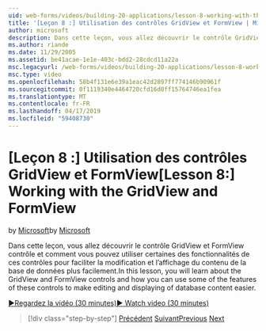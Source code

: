 ```yaml
---
uid: web-forms/videos/building-20-applications/lesson-8-working-with-the-gridview-and-formview
title: '[Leçon 8 :] Utilisation des contrôles GridView et FormView | Microsoft Docs'
author: microsoft
description: Dans cette leçon, vous allez découvrir le contrôle GridView et FormView contrôle et comment vous pouvez utiliser certaines des fonctionnalités de ces contrôles pour faciliter la modification et affichage de...
ms.author: riande
ms.date: 11/29/2005
ms.assetid: be41acae-1e1e-403c-bdd2-28cdcd11a22a
msc.legacyurl: /web-forms/videos/building-20-applications/lesson-8-working-with-the-gridview-and-formview
msc.type: video
ms.openlocfilehash: 58b4f131e6e39a1eac42d2897ff774146b90961f
ms.sourcegitcommit: 0f1119340e4464720cfd16d0ff15764746ea1fea
ms.translationtype: MT
ms.contentlocale: fr-FR
ms.lasthandoff: 04/17/2019
ms.locfileid: "59408730"
---
```

# <a name="lesson-8-working-with-the-gridview-and-formview"></a><span data-ttu-id="5d5db-103">[Leçon 8 :] Utilisation des contrôles GridView et FormView</span><span class="sxs-lookup"><span data-stu-id="5d5db-103">[Lesson 8:] Working with the GridView and FormView</span></span>

<span data-ttu-id="5d5db-104">by [Microsoft](https://github.com/microsoft)</span><span class="sxs-lookup"><span data-stu-id="5d5db-104">by [Microsoft](https://github.com/microsoft)</span></span>

<span data-ttu-id="5d5db-105">Dans cette leçon, vous allez découvrir le contrôle GridView et FormView contrôle et comment vous pouvez utiliser certaines des fonctionnalités de ces contrôles pour faciliter la modification et l’affichage du contenu de la base de données plus facilement.</span><span class="sxs-lookup"><span data-stu-id="5d5db-105">In this lesson, you will learn about the GridView and FormView controls and how you can use some of the features of these controls to make editing and displaying of database content easier.</span></span>

[<span data-ttu-id="5d5db-106">&#9654;Regardez la vidéo (30 minutes)</span><span class="sxs-lookup"><span data-stu-id="5d5db-106">&#9654; Watch video (30 minutes)</span></span>](https://channel9.msdn.com/Blogs/ASP-NET-Site-Videos/lesson-8-working-with-the-gridview-and-formview)

> [!div class="step-by-step"]
> <span data-ttu-id="5d5db-107">[Précédent](lesson-7-databinding-to-user-interface-controls.md)
> [Suivant](watch-aspnet-development-in-action.md)</span><span class="sxs-lookup"><span data-stu-id="5d5db-107">[Previous](lesson-7-databinding-to-user-interface-controls.md)
[Next](watch-aspnet-development-in-action.md)</span></span>
